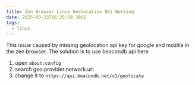 ```yaml
---
title: Zen Browser Linux Geolocation Not Working
date: 2025-03-23T16:25:59.396Z
tags:
  - linux
---
```

This issue caused by missing geolocation api key for google and mozilla in the zen browser. The solution is to use beacondb api here 

1. open `about:config`
2. search geo.provider.network.url
3. change it to `https://api.beacondb.net/v1/geolocate`